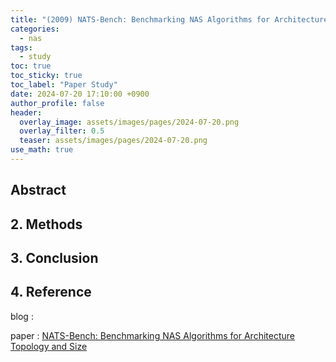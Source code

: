```yaml
---
title: "(2009) NATS-Bench: Benchmarking NAS Algorithms for Architecture Topology and Size 논문 공부"
categories:
  - nas
tags:
  - study
toc: true
toc_sticky: true
toc_label: "Paper Study"
date: 2024-07-20 17:10:00 +0900
author_profile: false
header:
  overlay_image: assets/images/pages/2024-07-20.png
  overlay_filter: 0.5 
  teaser: assets/images/pages/2024-07-20.png
use_math: true
---
```


## Abstract    


## 2. Methods




## 3. Conclusion





## 4. Reference
blog :     

paper : [NATS-Bench: Benchmarking NAS Algorithms for
Architecture Topology and Size](https://arxiv.org/abs/2009.00437)

